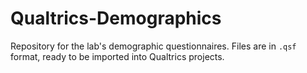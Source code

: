 # Qualtrics-Demographics
Repository for the lab's demographic questionnaires. Files are in `.qsf` format, ready to be imported into Qualtrics projects.
